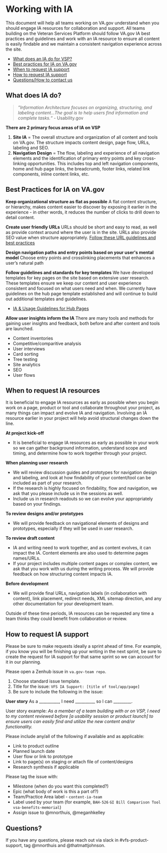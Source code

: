 
# Working with IA
This document will help all teams working on VA.gov understand when you should engage IA resources for collaboration and support.
All teams building on the Veteran Services Platform should follow VA.gov IA best practices and guidelines and work with an IA resource to ensure all content is easily findable and we maintain a consistent navigation experience across the site. 

- [What does an IA do for VSP?](#whatdoesIAdo)
- [Best practices for IA on VA.gov](#bestpractices)
- [When to request IA support](#whentorequest)
- [How to request IA support](#howtorequest)
- [Questions/How to contact us](#questions)

## <a id="whatdoesIAdo"></a>What does IA do?
>*”Information Architecture focuses on organizing, structuring, and labeling content…The goal is to help users find information and complete tasks.“* - Usability.gov

**There are 2 primary focus areas of IA on VSP**
1. **Site IA** = The overall structure and organization of all content and tools on VA.gov. The structure impacts content design, page flow, URLs, labeling and SEO. 
2. **Navigation Design** = The flow, labeling and experience of all navigation elements and the identification of primary entry points and key cross-linking opportunities.  This includes top and left navigation components, home and hub page links, the breadcrumb, footer links, related link components, inline content links, etc.  


## <a id="bestpractices"></a>Best Practices for IA on VA.gov

**Keep organizational structure as flat as possible**
A flat content structure, or hierarchy, makes content easier to discover by exposing it earlier in the experience - in other words, it  reduces the number of clicks to drill down to detail content.  

**Create user friendly URLs**
URLs should be short and easy to read, as well as provide context around where the user is in the site.  URLs also provide SEO value when structure appropriately. 
[Follow these URL guidelines and best practices](https://github.com/department-of-veterans-affairs/va.gov-team/blob/master/platform/information-architecture/url-process-and-guidelines.md)

**Design navigation paths and entry points based on your user's mental model**
Choose entry points and crosslinking placements that enhances a user’s natural path

**Follow guidelines and standards for key templates**
We have developed templates for key pages on the site based on extensive user research.  These templates ensure we keep our content and user experience consistent and focused on what users need and when. We currently have guidelines on the hub page template established and will continue to build out additional templates and guidelines. 
-	[IA & Usage Guidelines for Hub Pages](https://github.com/department-of-veterans-affairs/va.gov-team/blob/master/platform/information-architecture/template-guidelines-hub-page.md)

**Allow user insights inform the IA**
There are many tools and methods for gaining user insights and feedback, both before and after content and tools are launched. 
-	Content inventories
-	Competitive/comparitive analysis
-	User interviews
-	Card sorting
-	Tree testing
- Site analytics
- SEO
- User flows

<!-- Not ready to communicate XML sitemap standards
**Use the XML Sitemap to improve SEO**
The XML sitemap is a simple way to contribute to SEO. Review the guidelines to determine what pages are appropriate for the XML sitemap.
[XML Sitemap guidelines] *add link* -->

## <a id="whentorequest"></a>When to request IA resources
It is beneficial to engage IA resources as early as possible when you begin work on a page, product or tool and collaborate throughout your project, as many things can impact and evolve IA and navigation.  Involving an IA resource earlier in your project will help avoid structural changes down the line. 

**At project kick-off** 
- It is beneficial to engage IA resources as early as possible in your work so we can gather background information, understand scope and timing, and determine how to work together through your project. 

**When planning user research** 
- We will review discussion guides and prototypes for navigation design and labeling, and look at how findability of your content/tool can be included as part of your research. 
- If the research is highly focused on findability, flow and navigation, we ask that you please include us in the sessions as well.  
- Include us in research readouts so we can evolve your appropriately based on your findings.

**To review designs and/or prototypes** 
- We will provide feedback on navigational elements of designs and prototypes, especially if they will be used in user research. 

**To review draft content** 
- IA and writing need to work together, and as content evolves, it can impact the IA.  Content elements are also used to determine pages names/URLs. 
- If your project includes multiple content pages or complex content, we ask that you work with us during the writing process.  We will provide feedback on how structuring content impacts IA. 

**Before development** 
- We will provide final URLs, navigation labels (in collaboration with content), link placement, redirect needs, XML sitemap direction, and any other documentation for your development team.  

Outside of these time periods, IA resources can be requested any time a team thinks they could benefit from collaboration or review.

## <a id="howtorequest"></a>How to request IA support 

Please be sure to make requests ideally a sprint ahead of time. For example, if you know you will be finishing up your writing in the next sprint, be sure to create the request for IA support for that same sprint so we can account for it in our planning. 

Please open a Zenhub issue in ```va.gov-team repo```. 
1. Choose standard issue template.
2. Title for the issue: ```VFS IA Support: [title of tool/app/page]```
4. Be sure to include the following in the issue:

**User story**
As a __________, I need __________ so I can _________.

User story example: *As a member of a team building with or on VSP, I need to my content reviewed before [a usability session or product launch] to ensure users can easily find and utilize the new content and/or functionality.*

Please include any/all of the following if available and as applicable:
- Link to product outline
- Planned launch date
- User flow or link to prototype
- Link to page(s) on staging or attach file of content/designs
- Research synthesis if applicable

Please tag the issue with:
- Milestone (when do you want this completed?)
- Epic (what body of work is this a part of?)
- Team/Practice Area label  - `content-ia-team`
- Label used by your team (for example, ```BAH-526``` ```GI Bill Comparison Tool``` ```vsa-benefits-memorial```)
- Assign issue to @mnorthuis, @meganhkelley

## <a id="questions"></a>Questions?
If you have any questions, please reach out via slack in #vfs-product-support, tag @mnorthuis and @thatmattjohnson. 

